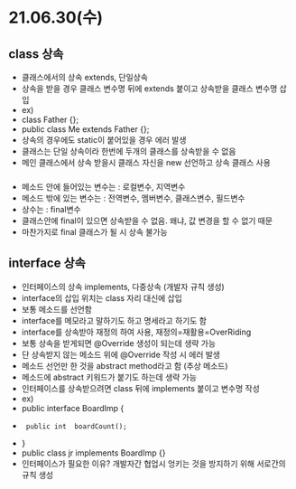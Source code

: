 # 21.06.30(수)
## class 상속
- 클래스에서의 상속 extends, 단일상속
- 상속을 받을 경우 클래스 변수명 뒤에 extends 붙이고 상속받을 클래스 변수명 삽입
- ex)
-    class Father {};
-    public class Me extends Father {};
- 상속의 경우에도 static이 붙어있을 경우 에러 발생
- 클래스는 단일 상속이라 한번에 두개의 클래스를 상속받을 수 없음
- 메인 클래스에서 상속 받을시 클래스 자신을 new 선언하고 상속 클래스 사용
###
- 메소드 안에 들어있는 변수는 : 로컬변수, 지역변수
- 메소드 밖에 있는 변수는 : 전역변수, 멤버변수, 클래스변수, 필드변수
- 상수는 : final변수
- 클래스안에 final이 있으면 상속받을 수 없음. 왜냐, 값 변경을 할 수 없기 때문
- 마찬가지로 final 클래스가 될 시 상속 불가능
###
## interface 상속
- 인터페이스의 상속 implements, 다중상속 (개발자 규칙 생성)
- interface의 삽입 위치는 class 자리 대신에 삽입
- 보통 메소드를 선언함
- interface를 메모라고 말하기도 하고 명세라고 하기도 함
- interface를 상속받아 재정의 하여 사용, 재정의=재활용=OverRiding
- 보통 상속을 받게되면 @Override 생성이 되는데 생략 가능
- 단 상속받지 않는 메소드 위에 @Override 작성 시 에러 발생
- 메소드 선언만 한 것을 abstract method라고 함 (추상 메소드)
- 메소드에 abstract 키워드가 붙기도 하는데 생략 가능
- 인터페이스를 상속받으려면 class 뒤에 implements 붙이고 변수명 작성
- ex)
-    public interface BoardImp {
-      public int  boardCount();
-    }
-   public class jr implements BoardImp {}
- 인터페이스가 필요한 이유? 개발자간 협업시 엉키는 것을 방지하기 위해 서로간의 규칙 생성
